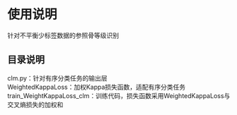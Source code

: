 # 使用说明
针对不平衡少标签数据的参照骨等级识别
## 目录说明
clm.py：针对有序分类任务的输出层  
WeightedKappaLoss：加权Kappa损失函数，适配有序分类任务  
train_WeightKappaLoss_clm：训练代码，损失函数采用WeightedKappaLoss与交叉熵损失的加权和
